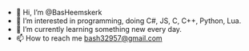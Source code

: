 - 👋 Hi, I’m @BasHeemskerk
- 👀 I’m interested in programming, doing C#, JS, C, C++, Python, Lua.
- 🌱 I’m currently learning something new every day.
- 📫 How to reach me bash32957@gmail.com

<!---
BasHeemskerk/BasHeemskerk is a ✨ special ✨ repository because its `README.md` (this file) appears on your GitHub profile.
You can click the Preview link to take a look at your changes.
--->
